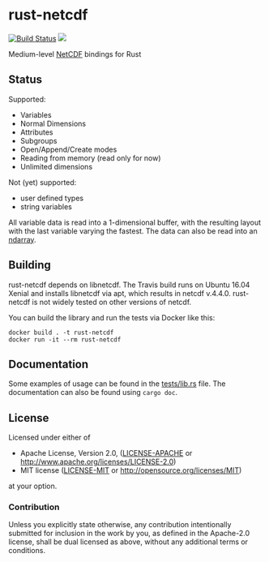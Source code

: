 # rust-netcdf

[![Build Status](https://travis-ci.org/mhiley/rust-netcdf.svg?branch=master)](https://travis-ci.org/mhiley/rust-netcdf)
[![](http://meritbadge.herokuapp.com/netcdf)](https://crates.io/crates/netcdf)

Medium-level [NetCDF](http://www.unidata.ucar.edu/software/netcdf/) bindings for Rust

## Status

Supported:

* Variables
* Normal Dimensions
* Attributes
* Subgroups
* Open/Append/Create modes
* Reading from memory (read only for now)
* Unlimited dimensions


Not (yet) supported:

* user defined types
* string variables

All variable data is read into a 1-dimensional buffer, with the resulting layout with the last variable varying the fastest.
The data can also be read into an [ndarray](https://github.com/rust-ndarray/rust-ndarray).

## Building

rust-netcdf depends on libnetcdf. The Travis build runs on Ubuntu 16.04 Xenial and installs libnetcdf via apt, which results in netcdf v.4.4.0. rust-netcdf is not widely tested on other versions of netcdf.

You can build the library and run the tests via Docker like this:

```
docker build . -t rust-netcdf
docker run -it --rm rust-netcdf
```

## Documentation

Some examples of usage can be found in the [tests/lib.rs](tests/lib.rs) file. The documentation can also be found using `cargo doc`.

## License

Licensed under either of

 * Apache License, Version 2.0, ([LICENSE-APACHE](LICENSE-APACHE) or http://www.apache.org/licenses/LICENSE-2.0)
 * MIT license ([LICENSE-MIT](LICENSE-MIT) or http://opensource.org/licenses/MIT)

at your option.

### Contribution

Unless you explicitly state otherwise, any contribution intentionally submitted
for inclusion in the work by you, as defined in the Apache-2.0 license, shall be dual licensed as above, without any
additional terms or conditions.

